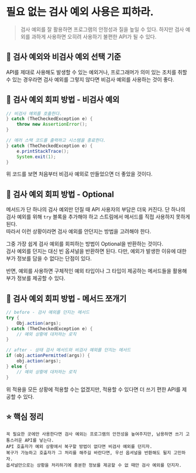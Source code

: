 # 필요 없는 검사 예외 사용은 피하라.
> 검사 예외를 잘 활용하면 프로그램의 안정성과 질을 높일 수 있다. 하지만 검사 예외를 과하게 사용하면 오히려 사용하기 불편한 API가 될 수 있다.

## 📌 검사 예외와 비검사 예외 선택 기준
API를 제대로 사용해도 발생할 수 있는 예외거나, 프로그래머가 의미 있는 조치를 취할 수 있는 경우라면 검사 예외를 그렇지 않다면 비검사 예외를 사용하는 것이 좋다.

## 📌 검사 예외 회피 방법 - 비검사 예외
```java
// 비검사 예외를 호출한다.
} catch (TheCheckedException e) { 
    throw new AssertionError();  
}
```

```java
// 에러 스택 코드를 출력하고 시스템을 종료한다.
} catch (TheCheckedException e) {
    e.printStackTrace();
    System.exit(1);
}
```

위 코드를 보면 처음부터 비검사 예외로 만들었으면 더 좋았을 것이다. <br>

## 📌 검사 예외 회피 방법 - Optional
메서드가 단 하나의 검사 예외만 던질 때 API 사용자의 부담은 더욱 커진다. 단 하나의 검사 예외를 위해 `try` 블록을 추가해야 하고 스트림에서 메서드를 직접 사용하지 못하게 된다. <br>
따라서 이런 상황이라면 검사 예외를 안던지는 방법을 고려해야 한다. <br>

그중 가장 쉽게 검사 예외를 회피하는 방법이 Optional을 반환하는 것이다.  <br>
검사 예외를 던지는 대신 빈 옵셔널을 반환하면 된다. 다만, 예외가 발생한 이유에 대한 부가 정보를 담을 수 없다는 단점이 있다.  <br>

반면, 예외를 사용하면 구체적인 예외 타입이나 그 타입이 제공하는 메서드들을 활용해 부가 정보를 제공할 수 있다. <br>


## 📌 검사 예외 회피 방법 - 메서드 쪼개기
```java
// before - 검사 예외를 던지는 메서드
try {
    Obj.action(args);    
} catch (TheCheckedException e) {
    // 예외 상황에 대처하는 로직
}
```

```java
// after - 상태 검사 메서드와 비검사 예외를 던지는 메서드
if (obj.actionPermitted(args)) {
    obj.action(args);
} else {
    // 예외 상황에 대처하는 로직
}
```

위 적용을 모든 상황에 적용할 수는 없겠지만, 적용할 수 있다면 더 쓰기 편한 API를 제공할 수 있다. <br>

## ⭐️ 핵심 정리
```
꼭 필요한 곳에만 사용한다면 검사 예외는 프로그램의 안전성을 높여주지만, 남용하면 쓰기 고통스러운 API를 낳는다.
API 호출자가 예외 상황에서 복구할 방법이 없다면 비검사 예외를 던지자.
복구가 가능하고 호출자가 그 처리를 해주길 바란다면, 우선 옵셔널을 반환해도 될지 고민하자.
옵셔널만으로는 상황을 처리하기에 충분한 정보를 제공할 수 없 때만 검사 예외를 던지자.
```
